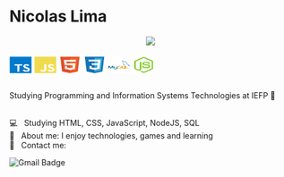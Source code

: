 # Nicolas Lima

<div align="center">
  <img height="180em" src="https://github-readme-stats.vercel.app/api?username=wnicolass&show_icons=true&theme=midnight-purple&include_all_commits=true&count_private=true"/>
</div>
 
<div style="display: inline_block"><br>
  <img align="center" alt="nic-Js" height="30" width="40" src="https://raw.githubusercontent.com/devicons/devicon/master/icons/typescript/typescript-original.svg">
  <img align="center" alt="nic-Js" height="30" width="40" src="https://raw.githubusercontent.com/devicons/devicon/master/icons/javascript/javascript-plain.svg">
  <img align="center" alt="nic-HTML" height="30" width="40" src="https://raw.githubusercontent.com/devicons/devicon/master/icons/html5/html5-original.svg">
  <img align="center" alt="nic-CSS" height="30" width="40" src="https://raw.githubusercontent.com/devicons/devicon/master/icons/css3/css3-original.svg">
  <img align="center" alt="nic-CSS" height="30" width="40" src="https://raw.githubusercontent.com/devicons/devicon/master/icons/mysql/mysql-original-wordmark.svg">
  <img align="center" alt="nic-CSS" height="30" width="40" src="https://raw.githubusercontent.com/devicons/devicon/master/icons/nodejs/nodejs-original.svg">
</div>
  <br/>
  
  
Studying Programming and Information Systems Technologies at IEFP :school: <br/>

 <br/> :computer: &nbsp; Studying HTML, CSS, JavaScript, NodeJS, SQL
 <br/> 💬  &nbsp; About me: I enjoy technologies, games and learning
 <br/> :email: &nbsp; Contact me:
 <br/>
  
  
![Gmail Badge](https://img.shields.io/badge/-nicolaswgl99@gmail.com-c14438?style=flat-square&logo=Gmail&logoColor=white&link=mailto:nicolaswgl99@gmail.com)
<br/>







<!-- ### Hi there 👋


- 🌱 I’m currently learning HTML, CSS, JavaScript, SQL, NodeJS
- 📫 How to reach me: nicolaswgl99@gmail.com -->
